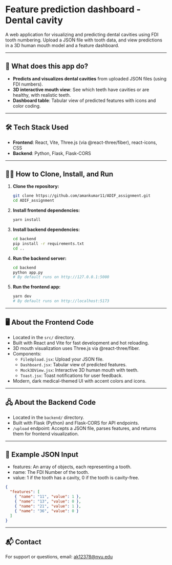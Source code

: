 # Feature prediction dashboard - Dental cavity

A web application for visualizing and predicting dental cavities using FDI tooth numbering. Upload a JSON file with tooth data, and view predictions in a 3D human mouth model and a feature dashboard.

---

## 🚀 What does this app do?
- **Predicts and visualizes dental cavities** from uploaded JSON files (using FDI numbers).
- **3D interactive mouth view**: See which teeth have cavities or are healthy, with realistic teeth.
- **Dashboard table**: Tabular view of predicted features with icons and color coding.

---

## 🛠️ Tech Stack Used
- **Frontend**: React, Vite, Three.js (via @react-three/fiber), react-icons, CSS
- **Backend**: Python, Flask, Flask-CORS

---

## 🧑‍💻 How to Clone, Install, and Run

1. **Clone the repository:**
   ```bash
   git clone https://github.com/amankumar11/ADIF_assignment.git
   cd ADIF_assignment
   ```

2. **Install frontend dependencies:**
   ```bash
   yarn install
   ```

3. **Install backend dependencies:**
   ```bash
   cd backend
   pip install -r requirements.txt
   cd ..
   ```

4. **Run the backend server:**
   ```bash
   cd backend
   python app.py
   # By default runs on http://127.0.0.1:5000
   ```

5. **Run the frontend app:**
   ```bash
   yarn dev
   # By default runs on http://localhost:5173
   ```

---

## 🖥️ About the Frontend Code
- Located in the `src/` directory.
- Built with React and Vite for fast development and hot reloading.
- 3D mouth visualization uses Three.js via @react-three/fiber.
- Components:
  - `FileUpload.jsx`: Upload your JSON file.
  - `Dashboard.jsx`: Tabular view of predicted features.
  - `Mock3DView.jsx`: Interactive 3D human mouth with teeth.
  - `Toast.jsx`: Toast notifications for user feedback.
- Modern, dark medical-themed UI with accent colors and icons.

---

## 🖧 About the Backend Code
- Located in the `backend/` directory.
- Built with Flask (Python) and Flask-CORS for API endpoints.
- `/upload` endpoint: Accepts a JSON file, parses features, and returns them for frontend visualization.

---

## 📄 Example JSON Input
- features: An array of objects, each representing a tooth.
- name: The FDI Number of the tooth.
- value: 1 if the tooth has a cavity, 0 if the tooth is cavity-free.
```json
{
  "features": [
    { "name": "11", "value": 1 },
    { "name": "13", "value": 0 },
    { "name": "21", "value": 1 },
    { "name": "36", "value": 0 }
  ]
}
```

---

## 📬 Contact
For support or questions, email: ak12378@nyu.edu
